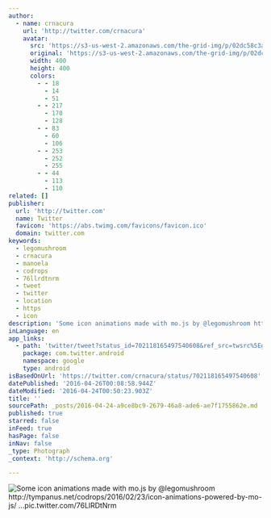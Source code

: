 ```yaml
---
author:
  - name: crnacura
    url: 'http://twitter.com/crnacura'
    avatar:
      src: 'https://s3-us-west-2.amazonaws.com/the-grid-img/p/02dc58c3a8ab276330b0c56f7e05d16e08442ea7.jpg'
      original: 'https://s3-us-west-2.amazonaws.com/the-grid-img/p/02dc58c3a8ab276330b0c56f7e05d16e08442ea7.jpg'
      width: 400
      height: 400
      colors:
        - - 18
          - 14
          - 51
        - - 217
          - 170
          - 128
        - - 83
          - 60
          - 106
        - - 253
          - 252
          - 255
        - - 44
          - 113
          - 110
related: []
publisher:
  url: 'http://twitter.com'
  name: Twitter
  favicon: 'https://abs.twimg.com/favicons/favicon.ico'
  domain: twitter.com
keywords:
  - legomushroom
  - crnacura
  - manoela
  - codrops
  - 76llrdtnrm
  - tweet
  - twitter
  - location
  - https
  - icon
description: 'Some icon animations made with mo.js by @legomushroom http://tympanus.net/codrops/2016/02/23/icon-animations-powered-by-mo-js/ ...pic.twitter.com/76LlRDtNrm'
inLanguage: en
app_links:
  - path: 'twitter/tweet?status_id=702118165497540608&ref_src=twsrc%5Egoogle%7Ctwcamp%5Eandroidseo%7Ctwgr%5Estatus%7Ctwterm%5E702118165497540608'
    package: com.twitter.android
    namespace: google
    type: android
isBasedOnUrl: 'https://twitter.com/crnacura/status/702118165497540608'
datePublished: '2016-04-26T00:08:58.944Z'
dateModified: '2016-04-24T00:50:23.903Z'
title: ''
sourcePath: _posts/2016-04-24-a9ce8bc9-2679-46a8-ade6-ae7f1755862e.md
published: true
starred: false
inFeed: true
hasPage: false
inNav: false
_type: Photograph
_context: 'http://schema.org'

---
```

![Some icon animations made with mo.js by @legomushroom http://tympanus.net/codrops/2016/02/23/icon-animations-powered-by-mo-js/ ...pic.twitter.com/76LlRDtNrm](https://pbs.twimg.com/media/Cb5swBhUYAAh8Zr.jpg:large)